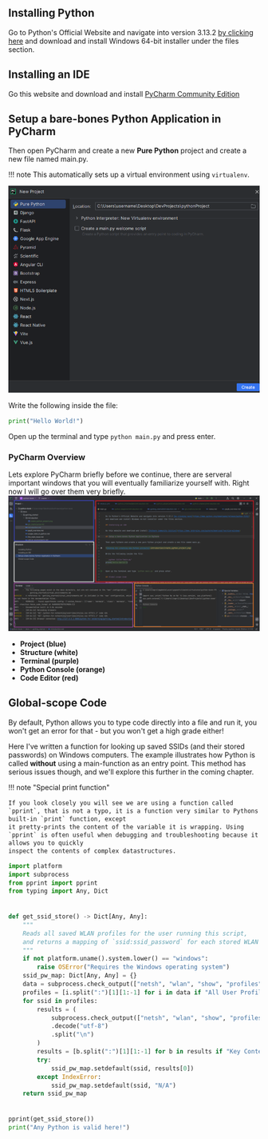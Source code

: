 ## Installing Python

Go to Python's Official Website and navigate into version 3.13.2 [by clicking here](https://www.python.org/downloads/release/python-3132/)
and download and install Windows 64-bit installer under the files section.

## Installing an IDE

Go this website and download and install [PyCharm Community Edition](https://www.jetbrains.com/pycharm/download/?section=windows)

## Setup a bare-bones Python Application in PyCharm

Then open PyCharm and create a new **Pure Python** project and create a new file named main.py.

!!! note
    This automatically sets up a virtual environment using `virtualenv`.

![Dialog for creating new Python projects](introduction/create_python_project.png)

Write the following inside the file:

```python title="main.py"
print("Hello World!")
```

Open up the terminal and type `python main.py` and press enter.

### PyCharm Overview
Lets explore PyCharm briefly before we continue, there are serveral important windows that you will eventually familiarize yourself with.
Right now I will go over them very briefly.
![Dialog for creating new Python projects](introduction/ide_overview.png)

* **Project (blue)**
* **Structure (white)**
* **Terminal (purple)**
* **Python Console (orange)**
* **Code Editor (red)**

## Global-scope Code

By default, Python allows you to type code directly into a file and run it, you won't get an error for that - but you won't get a high grade
either!

Here I've written a function for looking up saved SSIDs (and their stored passwords) on Windows computers. The example illustrates how
Python is called **without** using a main-function as an entry point.
This method has serious issues though, and we'll explore this further in the coming chapter.

!!! note "Special print function"
    
        
    If you look closely you will see we are using a function called `pprint`, that is not a typo, it is a function very similar to Pythons built-in `print` function, except
    it pretty-prints the content of the variable it is wrapping. Using `pprint` is often useful when debugging and troubleshooting because it allows you to quickly
    inspect the contents of complex datastructures.

```python title="ssid_snitch.py" hl_lines="3 31-32"
import platform
import subprocess
from pprint import pprint
from typing import Any, Dict


def get_ssid_store() -> Dict[Any, Any]:
    """  
    Reads all saved WLAN profiles for the user running this script,
    and returns a mapping of `ssid:ssid_password` for each stored WLAN profile found.
    """
    if not platform.uname().system.lower() == "windows":
        raise OSError("Requires the Windows operating system")
    ssid_pw_map: Dict[Any, Any] = {}
    data = subprocess.check_output(["netsh", "wlan", "show", "profiles"]).decode("utf-8").split("\n")
    profiles = [i.split(":")[1][1:-1] for i in data if "All User Profile" in i]
    for ssid in profiles:
        results = (
            subprocess.check_output(["netsh", "wlan", "show", "profiles", ssid, "key=clear"])
            .decode("utf-8")
            .split("\n")
        )
        results = [b.split(":")[1][1:-1] for b in results if "Key Content" in b]
        try:
            ssid_pw_map.setdefault(ssid, results[0])
        except IndexError:
            ssid_pw_map.setdefault(ssid, "N/A")
    return ssid_pw_map


pprint(get_ssid_store())
print("Any Python is valid here!")
```